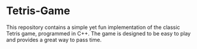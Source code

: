 # Tetris-Game
This repository contains a simple yet fun implementation of the classic Tetris game, programmed in C++. The game is designed to be easy to play and provides a great way to pass time.

